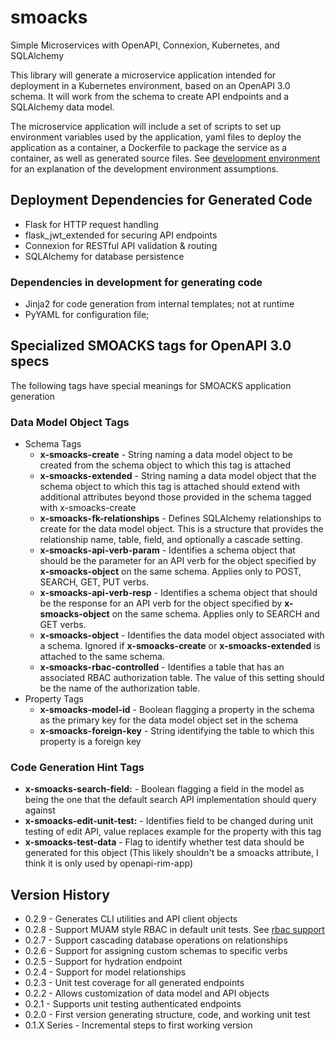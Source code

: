 # smoacks
Simple Microservices with OpenAPI, Connexion, Kubernetes, and SQLAlchemy

This library will generate a microservice application intended for deployment
in a Kubernetes environment, based on an OpenAPI 3.0 schema. It will work
from the schema to create API endpoints and a SQLAlchemy data model.

The microservice application will include a set of scripts to set up
environment variables used by the application, yaml files to deploy the
application as a container, a Dockerfile to package the service as a container,
as well as generated source files. See [development environment](https://github.com/Wittle-South-LLC/smoacks/blob/master/DEV_ENVIRONMENT.md)
for an explanation of the development environment assumptions.

## Deployment Dependencies for Generated Code

- Flask for HTTP request handling
- flask_jwt_extended for securing API endpoints
- Connexion for RESTful API validation & routing
- SQLAlchemy for database persistence

### Dependencies in development for generating code
- Jinja2 for code generation from internal templates; not at runtime
- PyYAML for configuration file; 

## Specialized SMOACKS tags for OpenAPI 3.0 specs

The following tags have special meanings for SMOACKS application generation

### Data Model Object Tags
- Schema Tags
    - **x-smoacks-create** - String naming a data model object to be created from
      the schema object to which this tag is attached
    - **x-smoacks-extended** - String naming a data model object that the schema
      object to which this tag is attached should extend with additional attributes
      beyond those provided in the schema tagged with x-smoacks-create
    - **x-smoacks-fk-relationships** - Defines SQLAlchemy relationships to create
      for the data model object. This is a structure that provides the relationship
      name, table, field, and optionally a cascade setting.
    - **x-smoacks-api-verb-param** - Identifies a schema object that should be the
      parameter for an API verb for the object specified by **x-smoacks-object**
      on the same schema. Applies only to POST, SEARCH, GET, PUT verbs.
    - **x-smoacks-api-verb-resp** - Identifies a schema object that should be the
      response for an API verb for the object specified by **x-smoacks-object**
      on the same schema. Applies only to SEARCH and GET verbs.
    - **x-smoacks-object** - Identifies the data model object associated with a
      schema. Ignored if **x-smoacks-create** or **x-smoacks-extended** is attached
      to the same schema. 
    - **x-smoacks-rbac-controlled** - Identifies a table that has an associated
      RBAC authorization table. The value of this setting should be the name of the
      authorization table.
- Property Tags
    - **x-smoacks-model-id** - Boolean flagging a property in the schema as the
      primary key for the data model object set in the schema
    - **x-smoacks-foreign-key** - String identifying the table to which this
      property is a foreign key

### Code Generation Hint Tags
- **x-smoacks-search-field:** - Boolean flagging a field in the model as being
  the one that the default search API implementation should query against 
- **x-smoacks-edit-unit-test:** - Identifies field to be changed during unit
  testing of edit API, value replaces example for the property with this tag
- **x-smoacks-test-data** - Flag to identify whether test data should be
  generated for this object (This likely shouldn't be a smoacks attribute,
  I think it is only used by openapi-rim-app)

Version History
---------------

* 0.2.9 - Generates CLI utilities and API client objects
* 0.2.8 - Support MUAM style RBAC in default unit tests. See [rbac support](https://github.com/Wittle-South-LLC/smoacks/blob/master/RBAC_SUPPORT.md)
* 0.2.7 - Support cascading database operations on relationships
* 0.2.6 - Support for assigning custom schemas to specific verbs
* 0.2.5 - Support for hydration endpoint
* 0.2.4 - Support for model relationships
* 0.2.3 - Unit test coverage for all generated endpoints
* 0.2.2 - Allows customization of data model and API objects
* 0.2.1 - Supports unit testing authenticated endpoints
* 0.2.0 - First version generating structure, code, and working unit test
* 0.1.X Series - Incremental steps to first working version


